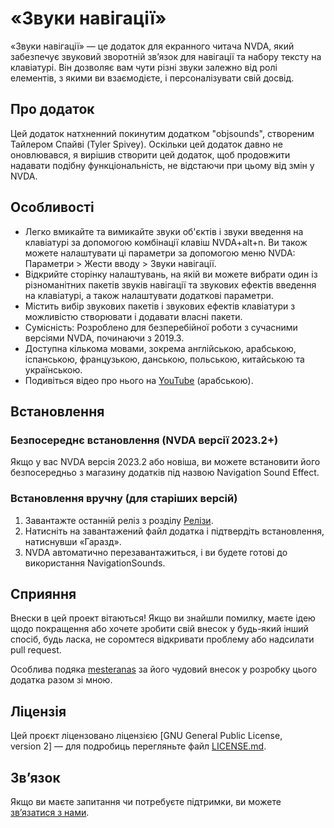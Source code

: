# «Звуки навігації»

«Звуки навігації» — це додаток для екранного читача NVDA, який забезпечує звуковий зворотній зв’язок для навігації та набору тексту на клавіатурі. Він дозволяє вам чути різні звуки залежно від ролі елементів, з якими ви взаємодієте, і персоналізувати свій досвід.

## Про додаток

Цей додаток натхненний покинутим додатком "objsounds", створеним Тайлером Спайві (Tyler Spivey). Оскільки цей додаток давно не оновлювався, я вирішив створити цей додаток, щоб продовжити надавати подібну функціональність, не відстаючи при цьому від змін у NVDA.

## Особливості

- Легко вмикайте та вимикайте звуки об'єктів і звуки введення на клавіатурі за допомогою комбінації клавіш NVDA+alt+n. Ви також можете налаштувати ці параметри за допомогою меню NVDA: Параметри > Жести вводу > Звуки навігації.
- Відкрийте сторінку налаштувань, на якій ви можете вибрати один із різноманітних пакетів звуків навігації та звукових ефектів введення на клавіатурі, а також налаштувати додаткові параметри.
- Містить вибір звукових пакетів і звукових ефектів клавіатури з можливістю створювати і додавати власні пакети.
- Сумісність: Розроблено для безперебійної роботи з сучасними версіями NVDA, починаючи з 2019.3.
- Доступна кількома мовами, зокрема англійською, арабською, іспанською, французькою, данською, польською, китайською та українською.
- Подивіться відео про нього на [YouTube](https://www.youtube.com/watch?v=p-Gw28CDzrA) (арабською).

## Встановлення

### Безпосереднє встановлення (NVDA версії 2023.2+)

Якщо у вас NVDA версія 2023.2 або новіша, ви можете встановити його безпосередньо з магазину додатків під назвою Navigation Sound Effect.

### Встановлення вручну (для старіших версій)

1. Завантажте останній реліз з розділу [Релізи](https://github.com/ahmedthebest31/navsounds/releases/).
2. Натисніть на завантажений файл додатка і підтвердіть встановлення, натиснувши «Гаразд».
3. NVDA автоматично перезавантажиться, і ви будете готові до використання NavigationSounds.

## Сприяння

Внески в цей проект вітаються! Якщо ви знайшли помилку, маєте ідею щодо покращення або хочете зробити свій внесок у будь-який інший спосіб, будь ласка, не соромтеся відкривати проблему або надсилати pull request.

Особлива подяка [mesteranas](https://github.com/mesteranas/) за його чудовий внесок у розробку цього додатка разом зі мною.

## Ліцензія

Цей проєкт ліцензовано ліцензією [GNU General Public License, version 2] — для подробиць перегляньте файл [LICENSE.md](LICENSE.md).

## Зв’язок

Якщо ви маєте запитання чи потребуєте підтримки, ви можете [зв’язатися з нами](mailto:youremail@example.com).
